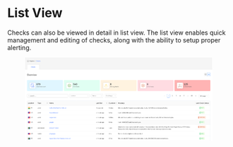# List View

Checks can also be viewed in detail in list view. The list view enables quick management and editing of checks, along with the ability to setup proper alerting.

<figure><img src="../../.gitbook/assets/image (8) (1).png" alt=""><figcaption></figcaption></figure>
